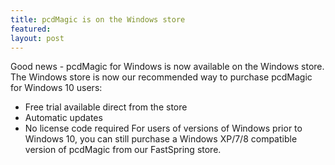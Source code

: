 ```yaml
---
title: pcdMagic is on the Windows store
featured:
layout: post
---
```


Good news - pcdMagic for Windows is now available on the Windows store. The Windows store is now our recommended way to purchase pcdMagic for Windows 10 users:
- Free trial available direct from the store
- Automatic updates
- No license code required
For users of versions of Windows prior to Windows 10, you can still purchase a Windows XP/7/8 compatible version of pcdMagic from our FastSpring store.
